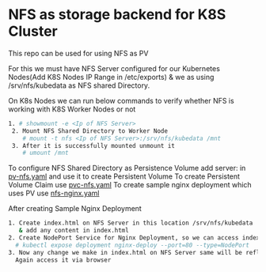 # NFS as storage backend for K8S Cluster
This repo can be used for using NFS as PV 

For this we must have NFS Server configured for our Kubernetes Nodes(Add K8S Nodes IP Range in /etc/exports) & we as using /srv/nfs/kubedata as NFS shared Directory.

On K8s Nodes we can run below commands to verify whether NFS is working with K8S Worker Nodes or not 
  ```sh
  1. # showmount -e <Ip of NFS Server>
   2. Mount NFS Shared Directory to Worker Node
      # mount -t nfs <Ip of NFS Server>:/srv/nfs/kubedata /mnt  
   3. After it is successfully mounted unmount it 
      # umount /mnt
```

To configure NFS Shared Directory as Persistence Volume add server: <nfs server ip> in [pv-nfs.yaml](https://github.com/hrsikesa/kubernetes/blob/master/nfs/nfs-pv/nfs-pv.yaml) and use it to create Persistent Volume
To create Persistent Volume Claim use [pvc-nfs.yaml](https://github.com/hrsikesa/kubernetes/blob/master/nfs/nfs-pv/nfs-pvc.yaml)
To create sample nginx deployment which uses PV use [nfs-nginx.yaml](https://github.com/hrsikesa/kubernetes/blob/master/nfs/nfs-pv/nfs-nginx.yaml)

After creating Sample Nginx Deployment 
 ```sh
1. Create index.html on NFS Server in this location /srv/nfs/kubedata
    & add any content in index.html 
2. Create NodePort Service for Nginx Deployment, so we can access index.html via Browser.
   # kubectl expose deployment nginx-deploy --port=80 --type=NodePort
3. Now any change we make in index.html on NFS Server same will be reflected in Nginx Pod. 
   Again access it via browser
```


